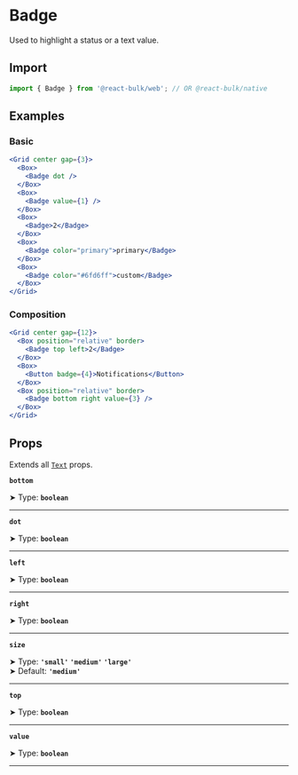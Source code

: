 # Badge

Used to highlight a status or a text value.


## Import

```jsx
import { Badge } from '@react-bulk/web'; // OR @react-bulk/native
```

## Examples

### Basic

```jsx live
<Grid center gap={3}>
  <Box>
    <Badge dot />
  </Box>
  <Box>
    <Badge value={1} />
  </Box>
  <Box>
    <Badge>2</Badge>
  </Box>
  <Box>
    <Badge color="primary">primary</Badge>
  </Box>
  <Box>
    <Badge color="#6fd6ff">custom</Badge>
  </Box>
</Grid>
```

### Composition

```jsx live
<Grid center gap={12}>
  <Box position="relative" border>
    <Badge top left>2</Badge>
  </Box>
  <Box>
    <Button badge={4}>Notifications</Button>
  </Box>
  <Box position="relative" border>
    <Badge bottom right value={3} />
  </Box>
</Grid>
```


## Props

Extends all [`Text`](/docs/components/core/text) props.

**`bottom`**

➤ Type: **`boolean`** <br/>

---

**`dot`**

➤ Type: **`boolean`** <br/>

---

**`left`**

➤ Type: **`boolean`** <br/>

---

**`right`**

➤ Type: **`boolean`** <br/>

---

**`size`**

➤ Type: **`'small'` `'medium'` `'large'`** <br/>
➤ Default: **`'medium'`** <br/>

---

**`top`**

➤ Type: **`boolean`** <br/>

---

**`value`**

➤ Type: **`boolean`** <br/>

---

